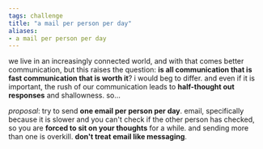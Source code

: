 ```yaml
---
tags: challenge
title: "a mail per person per day"
aliases:
- a mail per person per day
---
```


we live in an increasingly connected world, and with that comes better communication, but this raises the question: **is all communication that is fast communication that is worth it**? i would beg to differ. and even if it is important, the rush of our communication leads to **half-thought out responses** and shallowness. so...

*proposal*: try to send **one email per person per day**. email, specifically because it is slower and you can't check if the other person has checked, so you are **forced to sit on your thoughts** for a while. and sending more than one is overkill. **don't treat email like messaging**.